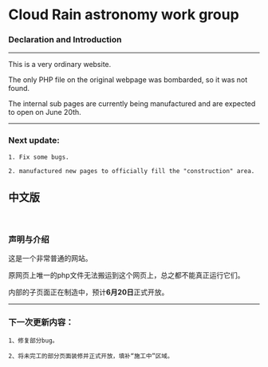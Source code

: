 # Cloud Rain astronomy work group
<h3>Declaration and Introduction</h3>

<hr>

This is a very ordinary website.

The only PHP file on the original webpage was bombarded, so it was not found.

The internal sub pages are currently being manufactured and are expected to open on June 20th.

<hr>

<h3>Next update:</h3>

    1. Fix some bugs.
    
    2. manufactured new pages to officially fill the "construction" area.
    
<h2>中文版</h2>

<br>
<h3>声明与介绍</h3>

这是一个非常普通的网站。

原网页上唯一的php文件无法搬运到这个网页上，总之都不能真正运行它们。

内部的子页面正在制造中，预计<b>6月20日</b>正式开放。

<hr>

<h3>下一次更新内容：</h3>

    1、修复部分bug。
    
    2、将未完工的部分页面装修并正式开放，填补“施工中”区域。
